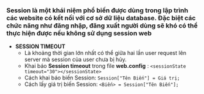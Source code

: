 ### Session là một khái niệm phổ biến được dùng trong lập trình các website có kết nối với cơ sở dữ liệu database. Đặc biệt các chức năng như đăng nhập, đăng xuất người dùng sẽ khó có thể thực hiện được nếu không sử dụng session web
- **SESSION TIMEOUT**
  - Là khoảng thời gian lớn nhất có thể giữa hai lần user request lên server mà session của user chưa bị hủy.
  - Khai báo **Session timeout** trong file **web.config** : `<sessionState timeout="30"></sessionState>`
  - Cách khai báo biến Session: `Session["Tên Biến"] = Giá trị;`
  - Cách lấy giá trị biến Session: `<Biến> = Session["Tên Biến"];`
